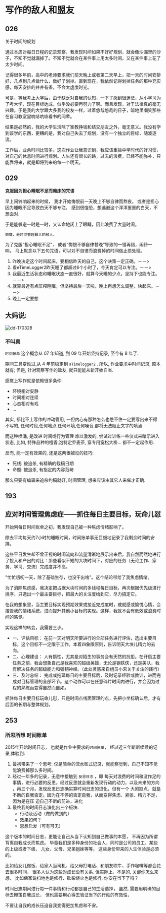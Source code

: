 # 写作的敌人和盟友

## 026

关于时间的规划

通过本周对每日日程的记录观察，我发现时间如果不好好规划，就会像沙漏里的沙子，不知不觉就漏掉了。不知不觉就会在某件事上用太多时间，又在某件事上花了太少时间。

记得很多年前，高中的老师要求我们前天晚上或者第二天早上，把一天的时间安排好，几点到几点做什么，做好了划掉。直到现在，我依然记得划掉任务的那种充实感，每天安排的井井有条，不会太虚度时光。

可是，等我考上大学后，由于缺乏对自我的认知，一下子感到很迷茫，从小学习为了考大学，现在目标达成，似乎没必要再努力了啊。而且发现，对于法律真的毫无兴趣。于是我的大学跟大多我的校友一样，过着悠哉悠哉的日子，暗地里嘲笑那些在自习教室里吭哧吭哧看书的同辈。

结果是必然的，我的大学生活除了家教挣钱和结交朋友之外，毫无意义。我没有学到该学的东西，更糟的是，我对自己失去了规划，没有一个独立的目标，随波逐流。

工作后，业余时间比较多，这次作业让我意识到，我应该重拾中学时代的好习惯，对自己的休息时间进行规划。人生还有很长的路，过去的浪费，已经不能弥补，只能靠将来，就是即将到来的每一个明天。

## 029

**克服因为担心睡眠不足而赖床的咒语**

早上闹铃响起来的时候，
我才开始悔恨前一天晚上不够自律而熬夜，
或者是担心因为睡眠不足导致白天不够专注，
感到很惶恐，想逃避这个浑浑噩噩的白天，不想面对.

于是能躲避一时是一时，又认命地闭上了眼睛，因此浪费了大量时间。

    懒惰，是时间管理最大的敌人。

为了克服“担心睡眠不足”，
或者“悔恨不够自律甚晚”导致的一错再错，闹铃一响，
马上默念以下五句咒语，可以对不自律而浪费掉的时间做止损处理。

1. 昨晚决定这个时间起床，要相信昨天的自己，这个决策一定正确。－－>
1.  看eTimeLogger2昨天睡了都超过6个小时了，今天肯定可以专注。－－>
1.   我最近生活状态和睡眠状态一直很好，就算今天睡的少点，坚持下也能专注。－－>
1.  就算最近有点压榨睡眠，但坚持最后一天啦，晚上再想怎么调整，快起床。－－>
1. 晚上一定要想

## 大妈说:

![dd-170328](http://openmindclub.qiniucdn.com/res/tapes/GC4/S10E15gDAMA/dd-170328.jpg?imageView2/2/w/200)

### 不叫真

`时间帐单` 这个概念从 07 年知道,
到 09 年开始坚持记录,
至今有 8 年了.

期间工具变动过,从 4 年前稳定到 `aTimelogger2` .
所以, 作业要求中时间记录, 原本就有;
但是, 针对观察写作的敌友, 就只能能从新开始自省.

感觉上写作就是依赖很多条件:

- 环境相对安静
- 时间相对连续
- 心态相对有戏
- ...

其实, 都比不上写作的冲动管用,
一但内心有那种怎么也憋不住一定要写出来不得不写的,
任何时段,任何地点,任何环境,任何噪音,都将无法阻止文字的喷涌.

而这种喷涌, 是改进 时间或行为管理 难以激发的,
尝试过训练一些仪式来暗示进入状态,
比如, 特殊品种的檀香,泡特定乔麦茶, 穿专用宽松大褂...
都不一定起作用.

反而, 能一定有效果的, 还是这两很被动的技巧:

- 死线: 被追杀, 有精确的截稿日期
- 命题: 被追杀, 有指定的内容范畴

那么只要有编辑来追杀约稿就好,
时间管理, 想来应该由其它人来催才正确.

## 193

## 应对时间管理焦虑症——抓住每日主要目标，玩命儿怼

开始列每日时间账单之初，我发现自己被一种焦虑情绪影响了。

除去平均每天约7小时的睡眠时间，时间账单事无巨细地记录了我剩余时间的安排。

这些平日发生却不曾正视的时间流向和流量清晰地展示出来后，我自然而然地进行了投入和产出的对比：那些看似不短的大块时间下，对应的任务（无论工作、家务、学习、交流）完成度并不高。

"忙忙叨叨一天，除了基础生存，也没干出啥"。这个结论带给了我焦虑情绪。

为了消除焦虑感，我决定把占据大块时间的多线程每日目标，再次根据优先级进行排序，只选出一个最主要目标，把最大的关注度给到它，尽力搞定它。

在我的想象里，当主要目标实现预期效果或接近完成度时，成就感或愉悦心情，会接管我的情绪系统，进而提升其他小目标的实现。这样，我就不会有低效或浪费时间的感觉。

实现这样的转变，我需要三步。

- 一、评估目标：
在前一天对明天所要进行的全部任务进行评估，选出主要目标，这个目标不一定限于工作，本着四象限原则，告诉明天大块儿精力的去向。
- 二、心理建设：
人有惰性，尤其是对陌生的事务会有天然的抗拒。在开启主要任务之前，我会想象自己是我喜欢的超级英雄，无论是钢铁侠，还是美队，我有解决任务的超级能力和强韧神经。（此处灵感来自组员小宋关于关注的践行）
- 三、及时总结：
完成或拖延每日的主要目标后，及时记录经验或教训，进而完成对目标管理的全部环节。这个动作可以在任意碎片时间内进行，并会因为过程的熟练而变得自然而自如。

抓住每日主要目标玩命儿怼，只是时间点线面管理的点，先把小坐标确认后，才有后面的长期与整体规划。

## 253

### 所思所想 时间账单

2015年开始时间日志，
也就是作业中要求的`时间账单`，
经过近三年断断续续的记录,体验到:

1. 最初带来了一个思考: 仅是简单的流水账式记录，就能察觉到，自己不知不觉能浪费掉那么多时间。
2. 经过一年多的记录，无意中接触到 `反思日志` ，即 每天对浪费的时间和没作足的事情，进行必要的反思。经过反思就会重新发现行动的动力，以及未来的方向
，再三个月，发现反思日志确实算时间日志的进化，但有一个
大的缺点，就是不断的自我否定。因为在不停的否定自我，从而变得焦虑、紧张、精力不足，因为是在压
迫自己不断的前进，进化
3. 最终我的时间日志演化出三个板块:
    + 行动及活动（做的做到的）
    + 效果如何？
    + 思想启发（可有可无）

这个版本的时间日志，更能让自己从当下认知到自己做事的本愿，
不再因为所谓背离自我成长而焦虑。
毕竟我们是多种身份的社会人，同时是公司的员工、某些的上级或者下级、
儿女、父母、兄弟姐妹等等，
这些身份带来的人生体验是必须的。

比如给女儿做饭、给家人当司机、给父母打电话、和朋友吹牛、手作咖啡等都会花去很多时间，
很多人认为这些对成长没有关系.
但实际上，不是的,
关键你怎么来想，
比如佛家说扫地也是修行、砍柴烧火也是修行,
你安在当下了吗？

时间日志期间进行每一件事情和行动都是自己的生活选择，
虽然, 需要用明确的目标去鞭策自我成长，
但也需要用心得去验证当下的行动的有效性，

不要让自我的成长压迫自我变得更加焦虑和不安。





